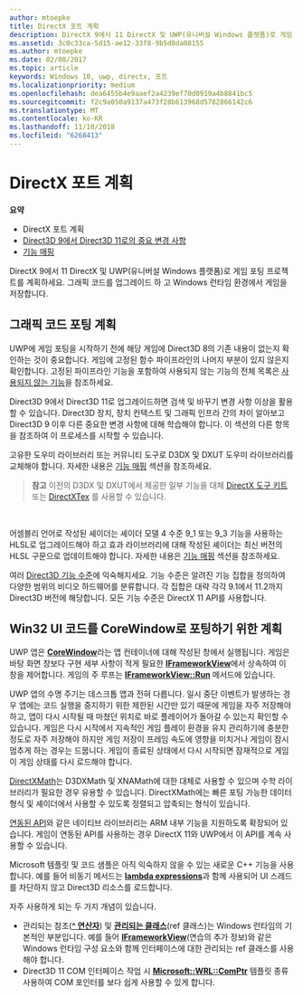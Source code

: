 ```yaml
---
author: mtoepke
title: DirectX 포트 계획
description: DirectX 9에서 11 DirectX 및 UWP(유니버설 Windows 플랫폼)로 게임 포팅 프로젝트를 계획하세요. 그래픽 코드를 업그레이드 하 고 Windows 런타임 환경에서 게임을 저장합니다.
ms.assetid: 3c0c33ca-5d15-ae12-33f8-9b5d8da08155
ms.author: mtoepke
ms.date: 02/08/2017
ms.topic: article
keywords: Windows 10, uwp, directx, 포트
ms.localizationpriority: medium
ms.openlocfilehash: dea6455b4e9aaef2a4239ef70d0919a4b8841bc5
ms.sourcegitcommit: f2c9a050a9137a473f28b613968d5782866142c6
ms.translationtype: MT
ms.contentlocale: ko-KR
ms.lasthandoff: 11/10/2018
ms.locfileid: "6268413"
---
```

# <a name="plan-your-directx-port"></a>DirectX 포트 계획



**요약**

-   DirectX 포트 계획
-   [Direct3D 9에서 Direct3D 11로의 중요 변경 사항](understand-direct3d-11-1-concepts.md)
-   [기능 매핑](feature-mapping.md)


DirectX 9에서 11 DirectX 및 UWP(유니버설 Windows 플랫폼)로 게임 포팅 프로젝트를 계획하세요. 그래픽 코드를 업그레이드 하 고 Windows 런타임 환경에서 게임을 저장합니다.

## <a name="plan-to-port-graphics-code"></a>그래픽 코드 포팅 계획


UWP에 게임 포팅을 시작하기 전에 해당 게임에 Direct3D 8의 기존 내용이 없는지 확인하는 것이 중요합니다. 게임에 고정된 함수 파이프라인의 나머지 부분이 있지 않은지 확인합니다. 고정된 파이프라인 기능을 포함하여 사용되지 않는 기능의 전체 목록은 [사용되지 않는 기능](https://msdn.microsoft.com/library/windows/desktop/cc308047)을 참조하세요.

Direct3D 9에서 Direct3D 11로 업그레이드하면 검색 및 바꾸기 변경 사항 이상을 활용할 수 있습니다. Direct3D 장치, 장치 컨텍스트 및 그래픽 인프라 간의 차이 알아보고 Direct3D 9 이후 다른 중요한 변경 사항에 대해 학습해야 합니다. 이 섹션의 다른 항목을 참조하여 이 프로세스를 시작할 수 있습니다.

고유한 도우미 라이브러리 또는 커뮤니티 도구로 D3DX 및 DXUT 도우미 라이브러리를 교체해야 합니다. 자세한 내용은 [기능 매핑](feature-mapping.md) 섹션을 참조하세요.

> **참고**  이전의 D3DX 및 DXUT에서 제공한 일부 기능을 대체 [DirectX 도구 키트](http://go.microsoft.com/fwlink/p/?LinkID=248929) 또는 [DirectXTex](http://go.microsoft.com/fwlink/p/?LinkID=248926) 를 사용할 수 있습니다.

 

어셈블리 언어로 작성된 셰이더는 셰이더 모델 4 수준 9\_1 또는 9\_3 기능을 사용하는 HLSL로 업그레이드해야 하고 효과 라이브러리에 대해 작성된 셰이더는 최신 버전의 HLSL 구문으로 업데이트해야 합니다. 자세한 내용은 [기능 매핑](feature-mapping.md) 섹션을 참조하세요.

여러 [Direct3D 기능 수준](https://msdn.microsoft.com/library/windows/desktop/ff476876)에 익숙해지세요. 기능 수준은 알려진 기능 집합을 정의하여 다양한 범위의 비디오 하드웨어를 분류합니다. 각 집합은 대략 각각 9.1에서 11.2까지 Direct3D 버전에 해당합니다. 모든 기능 수준은 DirectX 11 API를 사용합니다.

## <a name="plan-to-port-win32-ui-code-to-corewindow"></a>Win32 UI 코드를 CoreWindow로 포팅하기 위한 계획


UWP 앱은 [**CoreWindow**](https://msdn.microsoft.com/library/windows/apps/br208225)라는 앱 컨테이너에 대해 작성된 창에서 실행됩니다. 게임은 바탕 화면 창보다 구현 세부 사항이 적게 필요한 [**IFrameworkView**](https://msdn.microsoft.com/library/windows/apps/hh700478)에서 상속하여 이 창을 제어합니다. 게임의 주 루프는 [**IFrameworkView::Run**](https://msdn.microsoft.com/library/windows/apps/hh700505) 메서드에 있습니다.

UWP 앱의 수명 주기는 데스크톱 앱과 전혀 다릅니다. 일시 중단 이벤트가 발생하는 경우 앱에는 코드 실행을 중지하기 위한 제한된 시간만 있기 때문에 게임을 자주 저장해야 하고, 앱이 다시 시작될 때 마쳤던 위치로 바로 플레이어가 돌아갈 수 있는지 확인할 수 있습니다. 게임은 다시 시작에서 지속적인 게임 플레이 환경을 유지 관리하기에 충분한 정도로 자주 저장해야 하지만 게임 저장이 프레임 속도에 영향을 미치거나 게임이 잠시 멈추게 하는 경우는 드뭅니다. 게임이 종료된 상태에서 다시 시작되면 잠재적으로 게임이 게임 상태를 다시 로드해야 합니다.

[DirectXMath](https://msdn.microsoft.com/library/windows/desktop/ee415571)는 D3DXMath 및 XNAMath에 대한 대체로 사용할 수 있으며 수학 라이브러리가 필요한 경우 유용할 수 있습니다. DirectXMath에는 빠른 포팅 가능한 데이터 형식 및 셰이더에서 사용할 수 있도록 정렬되고 압축되는 형식이 있습니다.

[연동된 API](https://msdn.microsoft.com/library/windows/desktop/dd405529)와 같은 네이티브 라이브러리는 ARM 내부 기능을 지원하도록 확장되어 있습니다. 게임이 연동된 API를 사용하는 경우 DirectX 11와 UWP에서 이 API를 계속 사용할 수 있습니다.

Microsoft 템플릿 및 코드 샘플은 아직 익숙하지 않을 수 있는 새로운 C++ 기능을 사용합니다. 예를 들어 비동기 메서드는 [**lambda expressions**](https://msdn.microsoft.com/library/windows/apps/dd293608.aspx)과 함께 사용되어 UI 스레드를 차단하지 않고 Direct3D 리소스를 로드합니다.

자주 사용하게 되는 두 가지 개념이 있습니다.

-   관리되는 참조([**^ 연산자**](https://msdn.microsoft.com/library/windows/apps/yk97tc08.aspx)) 및 [**관리되는 클래스**](https://msdn.microsoft.com/library/windows/apps/6w96b5h7.aspx)(ref 클래스)는 Windows 런타임의 기본적인 부분입니다. 예를 들어 [**IFrameworkView**](https://msdn.microsoft.com/library/windows/apps/hh700478)(연습의 추가 정보)와 같은 Windows 런타임 구성 요소와 함께 인터페이스에 대한 관리되는 ref 클래스를 사용해야 합니다.
-   Direct3D 11 COM 인터페이스 작업 시 [**Microsoft::WRL::ComPtr**](https://msdn.microsoft.com/library/windows/apps/br244983.aspx) 템플릿 종류 사용하여 COM 포인터를 보다 쉽게 사용할 수 있게 합니다.

 

 




